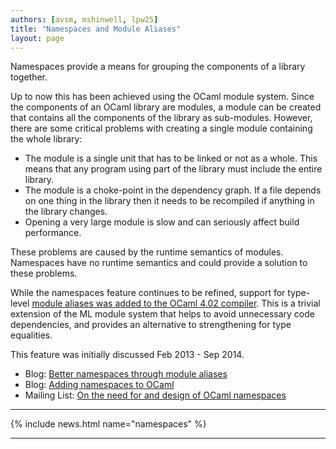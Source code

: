 ```yaml
---
authors: [avsm, mshinwell, lpw25]
title: "Namespaces and Module Aliases"
layout: page
---
```


Namespaces provide a means for grouping the components of a library together.

Up to now this has been achieved using the OCaml module system. Since the components of an OCaml library are modules, a module can be created that contains all the components of the library as sub-modules. However, there are some critical problems with creating a single module containing the whole library:

* The module is a single unit that has to be linked or not as a whole. This means that any program using part of the library must      include the entire library.
* The module is a choke-point in the dependency graph. If a file depends on one thing in the library then it needs to be recompiled if anything in the library changes.
* Opening a very large module is slow and can seriously affect build performance.

These problems are caused by the runtime semantics of modules. Namespaces have no runtime semantics and could provide a solution to these problems.

While the namespaces feature continues to be refined, support for type-level [module aliases was added to the OCaml 4.02 compiler](https://caml.inria.fr/pub/docs/manual-ocaml/extn.html#sec235). This is a trivial extension of the ML module system that helps to avoid unnecessary code dependencies, and provides an alternative to strengthening for type equalities.

This feature was initially discussed Feb 2013 - Sep 2014.

- Blog: [Better namespaces through module aliases](https://blogs.janestreet.com/better-namespaces-through-module-aliases/)
- Blog: [Adding namespaces to OCaml](http://www.lpw25.net/2013/03/10/ocaml-namespaces.html)
- Mailing List: [On the need for and design of OCaml namespaces](http://lists.ocaml.org/pipermail/platform/2013-February/000050.html)

----

{% include news.html name="namespaces" %}

----

